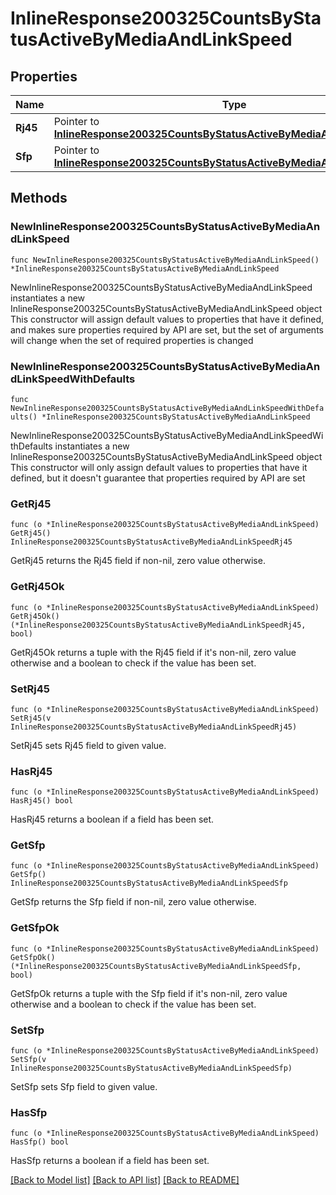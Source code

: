 # InlineResponse200325CountsByStatusActiveByMediaAndLinkSpeed

## Properties

Name | Type | Description | Notes
------------ | ------------- | ------------- | -------------
**Rj45** | Pointer to [**InlineResponse200325CountsByStatusActiveByMediaAndLinkSpeedRj45**](InlineResponse200325CountsByStatusActiveByMediaAndLinkSpeedRj45.md) |  | [optional] 
**Sfp** | Pointer to [**InlineResponse200325CountsByStatusActiveByMediaAndLinkSpeedSfp**](InlineResponse200325CountsByStatusActiveByMediaAndLinkSpeedSfp.md) |  | [optional] 

## Methods

### NewInlineResponse200325CountsByStatusActiveByMediaAndLinkSpeed

`func NewInlineResponse200325CountsByStatusActiveByMediaAndLinkSpeed() *InlineResponse200325CountsByStatusActiveByMediaAndLinkSpeed`

NewInlineResponse200325CountsByStatusActiveByMediaAndLinkSpeed instantiates a new InlineResponse200325CountsByStatusActiveByMediaAndLinkSpeed object
This constructor will assign default values to properties that have it defined,
and makes sure properties required by API are set, but the set of arguments
will change when the set of required properties is changed

### NewInlineResponse200325CountsByStatusActiveByMediaAndLinkSpeedWithDefaults

`func NewInlineResponse200325CountsByStatusActiveByMediaAndLinkSpeedWithDefaults() *InlineResponse200325CountsByStatusActiveByMediaAndLinkSpeed`

NewInlineResponse200325CountsByStatusActiveByMediaAndLinkSpeedWithDefaults instantiates a new InlineResponse200325CountsByStatusActiveByMediaAndLinkSpeed object
This constructor will only assign default values to properties that have it defined,
but it doesn't guarantee that properties required by API are set

### GetRj45

`func (o *InlineResponse200325CountsByStatusActiveByMediaAndLinkSpeed) GetRj45() InlineResponse200325CountsByStatusActiveByMediaAndLinkSpeedRj45`

GetRj45 returns the Rj45 field if non-nil, zero value otherwise.

### GetRj45Ok

`func (o *InlineResponse200325CountsByStatusActiveByMediaAndLinkSpeed) GetRj45Ok() (*InlineResponse200325CountsByStatusActiveByMediaAndLinkSpeedRj45, bool)`

GetRj45Ok returns a tuple with the Rj45 field if it's non-nil, zero value otherwise
and a boolean to check if the value has been set.

### SetRj45

`func (o *InlineResponse200325CountsByStatusActiveByMediaAndLinkSpeed) SetRj45(v InlineResponse200325CountsByStatusActiveByMediaAndLinkSpeedRj45)`

SetRj45 sets Rj45 field to given value.

### HasRj45

`func (o *InlineResponse200325CountsByStatusActiveByMediaAndLinkSpeed) HasRj45() bool`

HasRj45 returns a boolean if a field has been set.

### GetSfp

`func (o *InlineResponse200325CountsByStatusActiveByMediaAndLinkSpeed) GetSfp() InlineResponse200325CountsByStatusActiveByMediaAndLinkSpeedSfp`

GetSfp returns the Sfp field if non-nil, zero value otherwise.

### GetSfpOk

`func (o *InlineResponse200325CountsByStatusActiveByMediaAndLinkSpeed) GetSfpOk() (*InlineResponse200325CountsByStatusActiveByMediaAndLinkSpeedSfp, bool)`

GetSfpOk returns a tuple with the Sfp field if it's non-nil, zero value otherwise
and a boolean to check if the value has been set.

### SetSfp

`func (o *InlineResponse200325CountsByStatusActiveByMediaAndLinkSpeed) SetSfp(v InlineResponse200325CountsByStatusActiveByMediaAndLinkSpeedSfp)`

SetSfp sets Sfp field to given value.

### HasSfp

`func (o *InlineResponse200325CountsByStatusActiveByMediaAndLinkSpeed) HasSfp() bool`

HasSfp returns a boolean if a field has been set.


[[Back to Model list]](../README.md#documentation-for-models) [[Back to API list]](../README.md#documentation-for-api-endpoints) [[Back to README]](../README.md)



